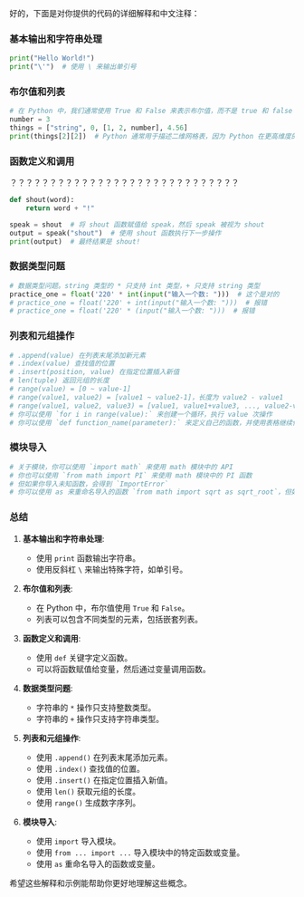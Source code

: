 好的，下面是对你提供的代码的详细解释和中文注释：

### 基本输出和字符串处理

```python
print("Hello World!")
print("\'")  # 使用 \ 来输出单引号
```

### 布尔值和列表

```python
# 在 Python 中，我们通常使用 True 和 False 来表示布尔值，而不是 true 和 false
number = 3
things = ["string", 0, [1, 2, number], 4.56]
print(things[2][2])  # Python 通常用于描述二维网格表，因为 Python 在更高维度的表格上较为简洁
```

### 函数定义和调用

？？？？？？？？？？？？？？？？？？？？？？？？？？？？？
```python
def shout(word):
    return word + "!"

speak = shout  # 将 shout 函数赋值给 speak，然后 speak 被视为 shout
output = speak("shout")  # 使用 shout 函数执行下一步操作
print(output)  # 最终结果是 shout!
```

### 数据类型问题

```python
# 数据类型问题。string 类型的 * 只支持 int 类型，+ 只支持 string 类型
practice_one = float('220' * int(input("输入一个数: ")))  # 这个是对的
# practice_one = float('220' + int(input("输入一个数: ")))  # 报错
# practice_one = float('220' * (input("输入一个数: ")))  # 报错
```

### 列表和元组操作

```python
# .append(value) 在列表末尾添加新元素
# .index(value) 查找值的位置
# .insert(position, value) 在指定位置插入新值
# len(tuple) 返回元组的长度
# range(value) = [0 ~ value-1]
# range(value1, value2) = [value1 ~ value2-1]，长度为 value2 - value1
# range(value1, value2, value3) = [value1, value1+value3, ..., value2-value3]
# 你可以使用 `for i in range(value):` 来创建一个循环，执行 value 次操作
# 你可以使用 `def function_name(parameter):` 来定义自己的函数，并使用表格继续你的函数
```

### 模块导入

```python
# 关于模块，你可以使用 `import math` 来使用 math 模块中的 API
# 你也可以使用 `from math import PI` 来使用 math 模块中的 PI 函数
# 但如果你导入未知函数，会得到 `ImportError`
# 你可以使用 as 来重命名导入的函数 `from math import sqrt as sqrt_root`，但如果你使用原始名称，会得到 `An error occurs`
```

### 总结

1. **基本输出和字符串处理**:
    - 使用 `print` 函数输出字符串。
    - 使用反斜杠 `\` 来输出特殊字符，如单引号。

2. **布尔值和列表**:
    - 在 Python 中，布尔值使用 `True` 和 `False`。
    - 列表可以包含不同类型的元素，包括嵌套列表。

3. **函数定义和调用**:
    - 使用 `def` 关键字定义函数。
    - 可以将函数赋值给变量，然后通过变量调用函数。

4. **数据类型问题**:
    - 字符串的 `*` 操作只支持整数类型。
    - 字符串的 `+` 操作只支持字符串类型。

5. **列表和元组操作**:
    - 使用 `.append()` 在列表末尾添加元素。
    - 使用 `.index()` 查找值的位置。
    - 使用 `.insert()` 在指定位置插入新值。
    - 使用 `len()` 获取元组的长度。
    - 使用 `range()` 生成数字序列。

6. **模块导入**:
    - 使用 `import` 导入模块。
    - 使用 `from ... import ...` 导入模块中的特定函数或变量。
    - 使用 `as` 重命名导入的函数或变量。

希望这些解释和示例能帮助你更好地理解这些概念。
<!--stackedit_data:
eyJoaXN0b3J5IjpbLTE1MjMyNzMyNjksMTg4NDg4OTA0Ml19
-->